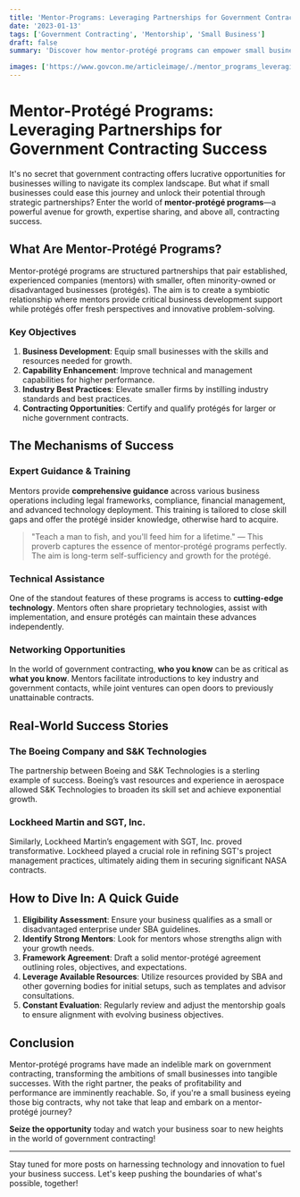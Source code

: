 ```yaml
---
title: 'Mentor-Programs: Leveraging Partnerships for Government Contracting Success'
date: '2023-01-13'
tags: ['Government Contracting', 'Mentorship', 'Small Business']
draft: false
summary: 'Discover how mentor-protégé programs can empower small businesses and lead them to governmental contracting success through strategic partnerships.'

images: ['https://www.govcon.me/articleimage/./mentor_programs_leveraging_partnerships_for_government_contracting_success.webp']
---
```


# Mentor-Protégé Programs: Leveraging Partnerships for Government Contracting Success

It's no secret that government contracting offers lucrative opportunities for businesses willing to navigate its complex landscape. But what if small businesses could ease this journey and unlock their potential through strategic partnerships? Enter the world of **mentor-protégé programs**—a powerful avenue for growth, expertise sharing, and above all, contracting success.

## What Are Mentor-Protégé Programs?

Mentor-protégé programs are structured partnerships that pair established, experienced companies (mentors) with smaller, often minority-owned or disadvantaged businesses (protégés). The aim is to create a symbiotic relationship where mentors provide critical business development support while protégés offer fresh perspectives and innovative problem-solving.

### Key Objectives

1. **Business Development**: Equip small businesses with the skills and resources needed for growth.
2. **Capability Enhancement**: Improve technical and management capabilities for higher performance.
3. **Industry Best Practices**: Elevate smaller firms by instilling industry standards and best practices.
4. **Contracting Opportunities**: Certify and qualify protégés for larger or niche government contracts.

## The Mechanisms of Success

### Expert Guidance & Training

Mentors provide **comprehensive guidance** across various business operations including legal frameworks, compliance, financial management, and advanced technology deployment. This training is tailored to close skill gaps and offer the protégé insider knowledge, otherwise hard to acquire.

> "Teach a man to fish, and you'll feed him for a lifetime." — This proverb captures the essence of mentor-protégé programs perfectly. The aim is long-term self-sufficiency and growth for the protégé.

### Technical Assistance

One of the standout features of these programs is access to **cutting-edge technology**. Mentors often share proprietary technologies, assist with implementation, and ensure protégés can maintain these advances independently.

### Networking Opportunities

In the world of government contracting, **who you know** can be as critical as **what you know**. Mentors facilitate introductions to key industry and government contacts, while joint ventures can open doors to previously unattainable contracts.

## Real-World Success Stories

### The Boeing Company and S&K Technologies

The partnership between Boeing and S&K Technologies is a sterling example of success. Boeing’s vast resources and experience in aerospace allowed S&K Technologies to broaden its skill set and achieve exponential growth.

### Lockheed Martin and SGT, Inc.

Similarly, Lockheed Martin’s engagement with SGT, Inc. proved transformative. Lockheed played a crucial role in refining SGT's project management practices, ultimately aiding them in securing significant NASA contracts.

## How to Dive In: A Quick Guide

1. **Eligibility Assessment**: Ensure your business qualifies as a small or disadvantaged enterprise under SBA guidelines.
2. **Identify Strong Mentors**: Look for mentors whose strengths align with your growth needs.
3. **Framework Agreement**: Draft a solid mentor-protégé agreement outlining roles, objectives, and expectations.
4. **Leverage Available Resources**: Utilize resources provided by SBA and other governing bodies for initial setups, such as templates and advisor consultations.
5. **Constant Evaluation**: Regularly review and adjust the mentorship goals to ensure alignment with evolving business objectives.

## Conclusion

Mentor-protégé programs have made an indelible mark on government contracting, transforming the ambitions of small businesses into tangible successes. With the right partner, the peaks of profitability and performance are imminently reachable. So, if you're a small business eyeing those big contracts, why not take that leap and embark on a mentor-protégé journey?

**Seize the opportunity** today and watch your business soar to new heights in the world of government contracting!

---

Stay tuned for more posts on harnessing technology and innovation to fuel your business success. Let's keep pushing the boundaries of what's possible, together!